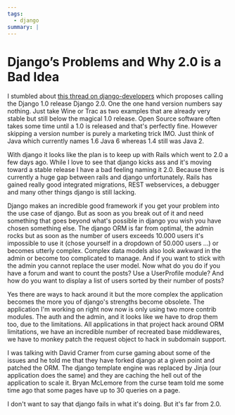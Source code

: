 ```yaml
---
tags:
  - django
summary: |
---
```


# Django’s Problems and Why 2.0 is a Bad Idea

I stumbled about [this thread on django-developers](http://groups.google.com/group/django-developers/browse_thread/thread/b4c237ad76f9eeca)
which proposes calling the Django 1.0 release Django 2.0. One the one
hand version numbers say nothing. Just take Wine or Trac as two examples
that are already very stable but still below the magical 1.0 release.
Open Source software often takes some time until a 1.0 is released and
that's perfectly fine. However skipping a version number is purely a
marketing trick IMO. Just think of Java which currently names 1.6 Java 6
whereas 1.4 still was Java 2.

With django it looks like the plan is to keep up with Rails which went
to 2.0 a few days ago. While I love to see that django kicks ass and
it's moving toward a stable release I have a bad feeling naming it 2.0.
Because there is currently a huge gap between rails and django
unfortunately. Rails has gained really good integrated migrations, REST
webservices, a debugger and many other things django is still lacking.

Django makes an incredible good framework if you get your problem into
the use case of django. But as soon as you break out of it and need
something that goes beyond what's possible in django you wish you have
chosen something else. The django ORM is far from optimal, the admin
rocks but as soon as the number of users exceeds 10.000 users it's
impossible to use it (chose yourself in a dropdown of 50.000 users …) or
becomes utterly complex. Complex data models also look awkward in the
admin or become too complicated to manage. And if you want to stick with
the admin you cannot replace the user model. Now what do you do if you
have a forum and want to count the posts? Use a UserProfile module? And
how do you want to display a list of users sorted by their number of
posts?

Yes there are ways to hack around it but the more complex the
application becomes the more you of django's strengths become obsolete.
The application I'm working on right now now is only using two more
contrib modules. The auth and the admin, and it looks like we have to
drop them too, due to the limitations. All applications in that project
hack around ORM limitations, we have an incredible number of recreated
base middlewares, we have to monkey patch the request object to hack in
subdomain support.

I was talking with David Cramer from curse gaming about some of the
issues and he told me that they have forked django at a given point and
patched the ORM. The django template engine was replaced by Jinja (our
application does the same) and they are caching the hell out of the
application to scale it. Bryan McLemore from the curse team told me some
time ago that some pages have up to 30 queries on a page.

I don't want to say that django fails in what it's doing. But it's far
from 2.0.
